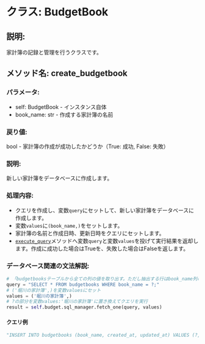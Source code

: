 # クラス: BudgetBook

## 説明:
家計簿の記録と管理を行うクラスです。

## メソッド名: create_budgetbook

### パラメータ:

- self: BudgetBook - インスタンス自体
- book_name: str - 作成する家計簿の名前

### 戻り値:

bool - 家計簿の作成が成功したかどうか（True: 成功, False: 失敗）

### 説明:

新しい家計簿をデータベースに作成します。

### 処理内容:

- クエリを作成し、変数`query`にセットして、新しい家計簿をデータベースに作成します。
- 変数`values`に`(book_name,)`をセットします。
- 家計簿の名前と作成日時、更新日時をクエリにセットします。
- [`execute_query`](../../../db/sql.py/SQLManagerクラス/execute_query.html)メソッドへ変数`query`と変数`values`を投げて実行結果を返却します。作成に成功した場合はTrueを、失敗した場合はFalseを返します。

### データベース関連の文法解説:

```python
# 「budgetbooksテーブルから全ての列の値を取り出す。ただし抽出する行はbook_name列の値が?の行に絞り込む」という意味のクエリを作成する
query = "SELECT * FROM budgetbooks WHERE book_name = ?;"
# ('堀川の家計簿',)を変数valuesにセット
values = ('堀川の家計簿',)
# ?の部分を変数values:'堀川の家計簿'に置き換えてクエリを実行
result = self.budget.sql_manager.fetch_one(query, values)
```

#### クエリ例

```python
"INSERT INTO budgetbooks (book_name, created_at, updated_at) VALUES (?, datetime('now'), datetime('now'));"
```